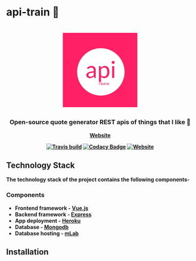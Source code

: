 # api-train 🚂
<h1 align="center">
	<img
		width="200"
		alt="api-Train"
		src="https://raw.githubusercontent.com/mukulkhanna/api-train/master/web/static/six.jpg">
</h1>
<h3 align="center">Open-source quote generator REST apis of things that I like 🎉 </h3>

<p align="center">
	<strong>
		<a href="https://api-train.herokuapp.com">Website</a>
</p>

<p align="center">
	<a href="https://travis-ci.org/mukulkhanna/api-train"><img
		alt="Travis build"
		src="https://travis-ci.org/mukulkhanna/api-train.svg?branch=master"></a>
	<a href="https://app.codacy.com/app/mukulkhanna/api-train?utm_source=github.com&utm_medium=referral&utm_content=mukulkhanna/api-train&utm_campaign=Badge_Grade_Dashboard"><img
		alt="Codacy Badge"
		src="https://api.codacy.com/project/badge/Grade/da52dd8a314c4c838336effc49c11be9"></a>
	<a href="https://api-train.herokuapp.com"><img
		alt="Website"
		src="https://img.shields.io/badge/webiste-live-brightgreen.svg?style=flat-square"></a>
</p>


## Technology Stack

The technology stack of the project contains the following components-

### Components

* Frontend framework - [Vue.js](https://vuejs.org/)
* Backend framework - [Express](https://expressjs.com/)
* App deployment - [Heroku](https://heroku.com)
* Database - [Mongodb](https://www.mongodb.com/)
* Database hosting - [mLab](https://mlab.com/)

## Installation
